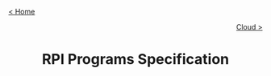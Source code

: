 [< Home](../README.md)

[<p align="right">Cloud ></p>](../Cloud/README.md)

**<h1 align="center">RPI Programs Specification</h1>**